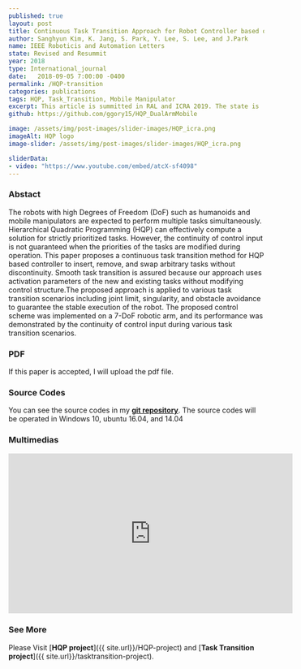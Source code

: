 ```yaml
---
published: true
layout: post
title: Continuous Task Transition Approach for Robot Controller based on Hierarchical Quadratic Programming
author: Sanghyun Kim, K. Jang, S. Park, Y. Lee, S. Lee, and J.Park
name: IEEE Roboticis and Automation Letters
state: Revised and Resummit
year: 2018
type: International_journal
date:   2018-09-05 7:00:00 -0400
permalink: /HQP-transition
categories: publications
tags: HQP, Task_Transition, Mobile Manipulator
excerpt: This article is summitted in RAL and ICRA 2019. The state is 'revision and resummit'
github: https://github.com/ggory15/HQP_DualArmMobile

image: /assets/img/post-images/slider-images/HQP_icra.png
imageAlt: HQP logo
image-slider: /assets/img/post-images/slider-images/HQP_icra.png

sliderData:
- video: "https://www.youtube.com/embed/atcX-sf4098"
---
```


### Abstact 
The robots with high Degrees of Freedom (DoF) such as humanoids and 
mobile manipulators are expected to perform multiple tasks
simultaneously. Hierarchical Quadratic Programming (HQP) can
effectively compute a solution for strictly prioritized tasks. However,
the continuity of control input is not guaranteed when the priorities
of the tasks are modified during operation. This paper proposes a
continuous task transition method for HQP based controller to insert,
remove, and swap arbitrary tasks without discontinuity. Smooth task
transition is assured because our approach uses activation parameters
of the new and existing tasks without modifying control structure.The
proposed approach is applied to various task transition scenarios
including joint limit, singularity, and obstacle avoidance to guarantee
the stable execution of the robot. The proposed  control  scheme  was 
implemented  on  a 7-DoF robotic arm, and its performance was
demonstrated by the continuity of control input during various task
transition scenarios.

### PDF 
If this paper is accepted, I will upload the pdf file.

### Source Codes
You can see the source codes in my [**git repository**](https://github.com/ggory15/HQP_DualArmMobile).
The source codes will be operated in Windows 10, ubuntu 16.04, and 14.04

### Multimedias
<div class="row projects-display">
    <div class="twelve columns images">
        <div class="video-container">
            <iframe width="560" height="315" src="https://www.youtube.com/embed/-lfnLhmSk3M" frameborder="0" allowfullscreen></iframe>
        </div>
    </div>
</div>

### See More
Please Visit [**HQP project**]({{ site.url}}/HQP-project) and [**Task Transition project**]({{ site.url}}/tasktransition-project).


